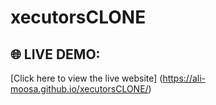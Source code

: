 # xecutorsCLONE
## 🌐 LIVE DEMO:
[Click here to view the live website]
(https://ali-moosa.github.io/xecutorsCLONE/)

